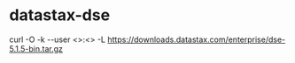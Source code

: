 # datastax-dse

curl -O -k --user <<datastax-acadamy-username>>:<<password>> -L https://downloads.datastax.com/enterprise/dse-5.1.5-bin.tar.gz
